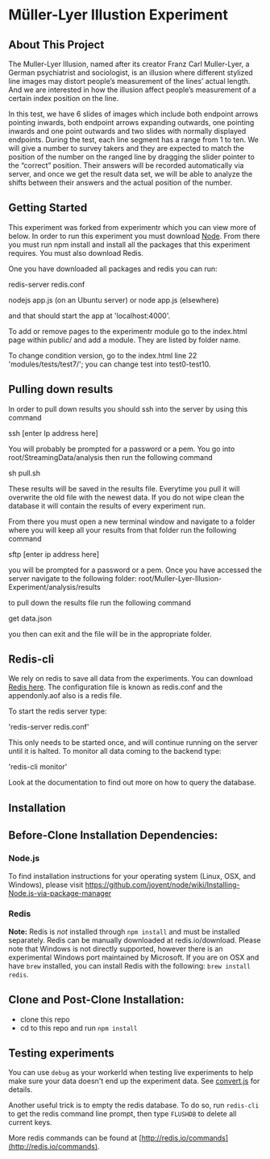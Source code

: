 Müller-Lyer Illustion Experiment 
=========================

About This Project
------------------
The Muller-Lyer Illusion, named after its creator Franz Carl Muller-Lyer, a German psychiatrist and sociologist, is an illusion where different stylized line images may distort people’s measurement of the lines’ actual length. And we are  interested in how the illusion affect people’s measurement of a certain index position on the line. 

In this test, we have 6 slides of images which include both endpoint arrows pointing inwards, both endpoint arrows expanding outwards, one pointing inwards and one point outwards and two slides with normally displayed endpoints. During the test, each line segment has a range from 1 to ten. We will give a number to survey takers and they are expected to match the position of the number on the ranged line by dragging the slider pointer to the “correct” position. Their answers will be recorded automatically via server, and once we get the result data set, we will be able to analyze the shifts between their answers and the actual position of the number.

Getting Started
--------------

This experiment was forked from experimentr which you can view more of below.
In order to run this experiment you must download [Node](https://github.com/codementum/experimentr/blob/master/public/experimentr.js). 
From there you must run npm install and install all the packages that this experiment requires.
You must also download Redis. 


One you have downloaded all packages and redis you can run: 

redis-server redis.conf

nodejs app.js (on an Ubuntu server) or node app.js (elsewhere)

and that should start the app at 'localhost:4000'. 

To add or remove pages to the experimentr module go to the index.html page within public/ and add a module. They are listed by folder name. 

To change condition version, go to the index.html line 22 'modules/tests/test7/'; you can change test into test0-test10.


Pulling down results 
---------------------

In order to pull down results you should ssh into the server by using this command 

ssh [enter Ip address here]

You will probably be prompted for a password or a pem. You go into root/StreamingData/analysis  then run the following command 

sh pull.sh 

These results will be saved in the results file. Everytime you pull it will overwrite the old file with the newest data. If you do not wipe clean the database it will contain the results of every experiment run. 

From there you must open a new terminal window and navigate to a folder where you will keep all your results from that folder run the following command 

sftp [enter ip address here]

you will be prompted for a password or a pem. Once you have accessed the server navigate to the following folder:
root/Muller-Lyer-Illusion-Experiment/analysis/results 

to pull down the results file run the following command 

get data.json 

you then can exit and the file will be in the appropriate folder. 


Redis-cli
----------
We rely on redis to save all data from the experiments.  You can download [Redis here](http://redis.io/download). The configuration file is known as redis.conf and the appendonly.aof also is a redis file. 

To start the redis server type: 

'redis-server redis.conf'

This only needs to be started once, and will continue running on the server until it is halted. To monitor all data coming to the backend type:

'redis-cli monitor'

Look at the documentation to find out more on how to query the database. 

Installation
-------
## Before-Clone Installation Dependencies:
### Node.js
To find installation instructions for your operating system (Linux, OSX, and Windows), please visit https://github.com/joyent/node/wiki/Installing-Node.js-via-package-manager
### Redis
**Note:** Redis is _not_ installed through `npm install` and must be installed separately.
Redis can be manually downloaded at redis.io/download. Please note that Windows is not directly supported, however there is an experimental Windows port maintained by Microsoft. If you are on OSX and have `brew` installed, you can install Redis with the following: `brew install redis`.

## Clone and Post-Clone Installation:
- clone this repo
- cd to this repo and run `npm install`

Testing experiments
-------

You can use `debug` as your workerId when testing live experiments to help make sure your data doesn't end up the experiment data.
See [convert.js](https://github.com/codementum/experimentr/blob/master/analysis/src/convert.js#L24) for details.

Another useful trick is to empty the redis database. To do so, run `redis-cli` to get the redis command line prompt, then type `FLUSHDB` to delete all current keys.

More redis commands can be found at [http://redis.io/commands](http://redis.io/commands).
